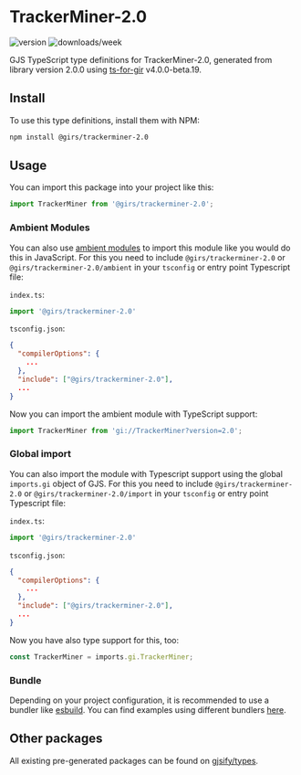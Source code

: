 
# TrackerMiner-2.0

![version](https://img.shields.io/npm/v/@girs/trackerminer-2.0)
![downloads/week](https://img.shields.io/npm/dw/@girs/trackerminer-2.0)


GJS TypeScript type definitions for TrackerMiner-2.0, generated from library version 2.0.0 using [ts-for-gir](https://github.com/gjsify/ts-for-gir) v4.0.0-beta.19.


## Install

To use this type definitions, install them with NPM:
```bash
npm install @girs/trackerminer-2.0
```

## Usage

You can import this package into your project like this:
```ts
import TrackerMiner from '@girs/trackerminer-2.0';
```

### Ambient Modules

You can also use [ambient modules](https://github.com/gjsify/ts-for-gir/tree/main/packages/cli#ambient-modules) to import this module like you would do this in JavaScript.
For this you need to include `@girs/trackerminer-2.0` or `@girs/trackerminer-2.0/ambient` in your `tsconfig` or entry point Typescript file:

`index.ts`:
```ts
import '@girs/trackerminer-2.0'
```

`tsconfig.json`:
```json
{
  "compilerOptions": {
    ...
  },
  "include": ["@girs/trackerminer-2.0"],
  ...
}
```

Now you can import the ambient module with TypeScript support: 

```ts
import TrackerMiner from 'gi://TrackerMiner?version=2.0';
```

### Global import

You can also import the module with Typescript support using the global `imports.gi` object of GJS.
For this you need to include `@girs/trackerminer-2.0` or `@girs/trackerminer-2.0/import` in your `tsconfig` or entry point Typescript file:

`index.ts`:
```ts
import '@girs/trackerminer-2.0'
```

`tsconfig.json`:
```json
{
  "compilerOptions": {
    ...
  },
  "include": ["@girs/trackerminer-2.0"],
  ...
}
```

Now you have also type support for this, too:

```ts
const TrackerMiner = imports.gi.TrackerMiner;
```

### Bundle

Depending on your project configuration, it is recommended to use a bundler like [esbuild](https://esbuild.github.io/). You can find examples using different bundlers [here](https://github.com/gjsify/ts-for-gir/tree/main/examples).

## Other packages

All existing pre-generated packages can be found on [gjsify/types](https://github.com/gjsify/types).


